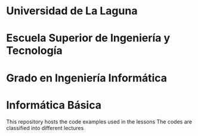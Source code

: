 # Universidad de La Laguna
# Escuela Superior de Ingeniería y Tecnología
# Grado en Ingeniería Informática
# Informática Básica

This repository hosts the code examples used in the lessons
The codes are classified into different lectures

